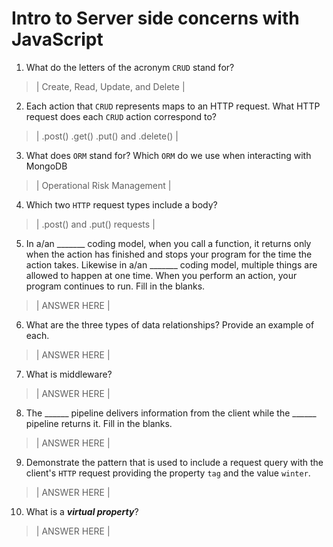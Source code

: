 # Intro to Server side concerns with JavaScript
01. What do the letters of the acronym `CRUD` stand for?

  > | Create, Read, Update, and Delete |

02. Each action that `CRUD` represents maps to an HTTP request. What HTTP request does each `CRUD` action correspond to?

  > | .post() .get() .put() and .delete() |

03. What does `ORM` stand for? Which `ORM` do we use when interacting with MongoDB

  > | Operational Risk Management |

04. Which two `HTTP` request types include a body?

  > | .post() and .put() requests |

05. In a/an _______ coding model, when you call a function, it returns only when the action has finished and stops your program for the time the action takes. Likewise in a/an _______ coding model, multiple things are allowed to happen at one time. When you perform an action, your program continues to run.  Fill in the blanks.

  > | ANSWER HERE |

06. What are the three types of data relationships? Provide an example of each.

  > | ANSWER HERE |

07. What is middleware?

  > | ANSWER HERE |

08. The ______ pipeline delivers information from the client while the ______ pipeline returns it. Fill in the blanks. 

  > | ANSWER HERE |

09. Demonstrate the pattern that is used to include a request query with the client's `HTTP` request providing the property `tag` and the value `winter`.

  > | ANSWER HERE |

10. What is a ***virtual property***?

  > | ANSWER HERE |
